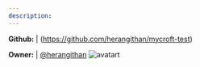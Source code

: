 ```yaml
---
description: 
---
```



**Github:** | (https://github.com/herangithan/mycroft-test)

**Owner:** | [@herangithan](https://github.com/herangithan) ![avatart](https://avatars0.githubusercontent.com/u/26539789?v=4)

